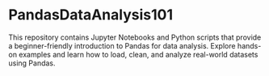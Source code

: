 # PandasDataAnalysis101
This repository contains Jupyter Notebooks and Python scripts that provide a beginner-friendly introduction to Pandas for data analysis. Explore hands-on examples and learn how to load, clean, and analyze real-world datasets using Pandas.
